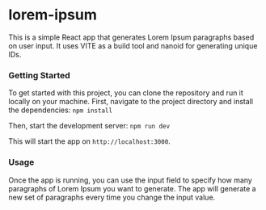 # lorem-ipsum

This is a simple React app that generates Lorem Ipsum paragraphs based on user input. 
It uses VITE as a build tool and nanoid for generating unique IDs.

### Getting Started

To get started with this project, you can clone the repository and run it locally on your machine. First, navigate to the project directory and install the dependencies:
`npm install`

Then, start the development server:
`npm run dev`

This will start the app on `http://localhost:3000`.

### Usage
Once the app is running, you can use the input field to specify how many paragraphs of Lorem Ipsum you want to generate. The app will generate a new set of paragraphs every time you change the input value.
